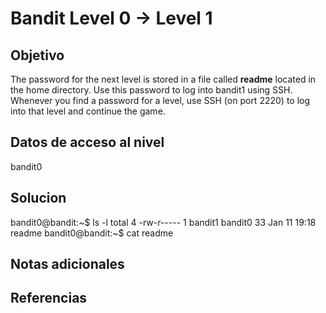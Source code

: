 # Bandit Level 0 → Level 1

## Objetivo
The password for the next level is stored in a file called **readme** located in the home directory. Use this password to log into bandit1 using SSH. Whenever you find a password for a level, use SSH (on port 2220) to log into that level and continue the game.
## Datos de acceso al nivel
bandit0 
## Solucion
bandit0@bandit:~$ ls -l
total 4
-rw-r----- 1 bandit1 bandit0 33 Jan 11 19:18 readme
bandit0@bandit:~$ cat readme

## Notas adicionales


## Referencias
